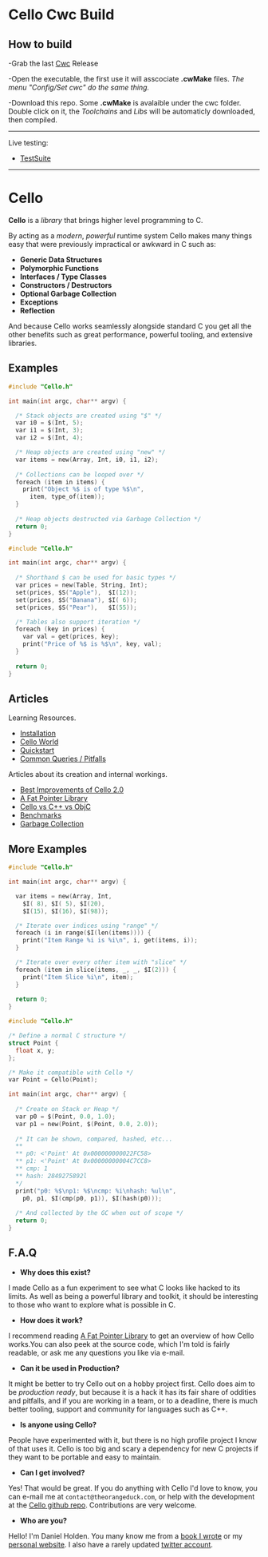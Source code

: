 # Cello Cwc Build

## How to build
-Grab the last [Cwc](https://github.com/VLiance/Cwc) Release

-Open the executable, the first use it will asscociate **.cwMake** files. *The menu "Config/Set cwc" do the same thing.*

-Download this repo. Some **.cwMake** is avalaible under the cwc folder. Double click on it, the *Toolchains* and *Libs* will be automaticly downloaded, then compiled.

***

Live testing:

* [TestSuite](https://cwc-lib.github.io/Cello/cwc/WebTest/App.html)

***

Cello
=====

__Cello__ is a _library_ that brings higher level programming to C.

By acting as a _modern_, _powerful_ runtime system Cello makes many things easy 
that were previously impractical or awkward in C such as:

* __Generic Data Structures__
* __Polymorphic Functions__
* __Interfaces / Type Classes__
* __Constructors / Destructors__
* __Optional Garbage Collection__
* __Exceptions__
* __Reflection__

And because Cello works seamlessly alongside standard C you get all the other 
benefits such as great performance, powerful tooling, and extensive 
libraries.

Examples
--------

```c
#include "Cello.h"

int main(int argc, char** argv) {

  /* Stack objects are created using "$" */
  var i0 = $(Int, 5);
  var i1 = $(Int, 3);
  var i2 = $(Int, 4);

  /* Heap objects are created using "new" */
  var items = new(Array, Int, i0, i1, i2);
  
  /* Collections can be looped over */
  foreach (item in items) {
    print("Object %$ is of type %$\n",
      item, type_of(item));
  }
  
  /* Heap objects destructed via Garbage Collection */
  return 0;
}
```

```c
#include "Cello.h"

int main(int argc, char** argv) {
  
  /* Shorthand $ can be used for basic types */
  var prices = new(Table, String, Int);
  set(prices, $S("Apple"),  $I(12)); 
  set(prices, $S("Banana"), $I( 6)); 
  set(prices, $S("Pear"),   $I(55)); 

  /* Tables also support iteration */
  foreach (key in prices) {
    var val = get(prices, key);
    print("Price of %$ is %$\n", key, val);
  }
  
  return 0;
}
```

Articles
--------

Learning Resources.

* [Installation](http://libcello.org/learn/installation)
* [Cello World](http://libcello.org/learn/cello-world)
* [Quickstart](http://libcello.org/learn/quickstart)
* [Common Queries / Pitfalls](http://libcello.org/learn/queries-and-pitfalls)

Articles about its creation and internal workings.

* [Best Improvements of Cello 2.0](http://libcello.org/learn/best-improvements-of-cello-2.0)
* [A Fat Pointer Library](http://libcello.org/learn/a-fat-pointer-library)
* [Cello vs C++ vs ObjC](http://libcello.org/learn/cello-vs-cpp-vs-objc)
* [Benchmarks](http://libcello.org/learn/benchmarks)
* [Garbage Collection](http://libcello.org/learn/garbage-collection)


More Examples
-------------

```c
#include "Cello.h"

int main(int argc, char** argv) {

  var items = new(Array, Int, 
    $I( 8), $I( 5), $I(20), 
    $I(15), $I(16), $I(98));

  /* Iterate over indices using "range" */
  foreach (i in range($I(len(items)))) {
    print("Item Range %i is %i\n", i, get(items, i));
  }

  /* Iterate over every other item with "slice" */ 
  foreach (item in slice(items, _, _, $I(2))) {
    print("Item Slice %i\n", item);
  }
  
  return 0;
}
```
    
```c
#include "Cello.h"

/* Define a normal C structure */
struct Point {
  float x, y;
};

/* Make it compatible with Cello */
var Point = Cello(Point);

int main(int argc, char** argv) {
  
  /* Create on Stack or Heap */
  var p0 = $(Point, 0.0, 1.0);
  var p1 = new(Point, $(Point, 0.0, 2.0));
  
  /* It can be shown, compared, hashed, etc...
  **
  ** p0: <'Point' At 0x000000000022FC58>
  ** p1: <'Point' At 0x00000000004C7CC8>
  ** cmp: 1
  ** hash: 2849275892l
  */ 
  print("p0: %$\np1: %$\ncmp: %i\nhash: %ul\n",
    p0, p1, $I(cmp(p0, p1)), $I(hash(p0)));
  
  /* And collected by the GC when out of scope */
  return 0;
}
```

F.A.Q
-----

* __Why does this exist?__

I made Cello as a fun experiment to see what C looks like hacked to its limits. 
As well as being a powerful library and toolkit, it should be interesting to 
those who want to explore what is possible in C.

* __How does it work?__

I recommend reading 
[A Fat Pointer Library](http://libcello.org/learn/a-fat-pointer-library) to get an 
overview of how Cello works.You can also peek at the source code, which I'm 
told is fairly readable, or ask me any questions you like via e-mail.

* __Can it be used in Production?__

It might be better to try Cello out on a hobby project first. Cello does aim to 
be _production ready_, but because it is a hack it has its fair share of 
oddities and pitfalls, and if you are working in a team, or to a deadline, 
there is much better tooling, support and community for languages such as C++.

* __Is anyone using Cello?__

People have experimented with it, but there is no high profile project I know 
of that uses it. Cello is too big and scary a dependency for new C projects if 
they want to be portable and easy to maintain.

* __Can I get involved?__

Yes! That would be great. If you do anything with Cello I'd love to know, you 
can e-mail me at `contact@theorangeduck.com`, or help with the development at 
the [Cello github repo](https://github.com/orangeduck/libCello). Contributions 
are very welcome.

* __Who are you?__

Hello! I'm Daniel Holden. You many know me from a 
[book I wrote](http://www.buildyourownlisp.com/) or my 
[personal website](http://theorangeduck.com/). I also have a rarely updated 
[twitter account](https://twitter.com/anorangeduck).
